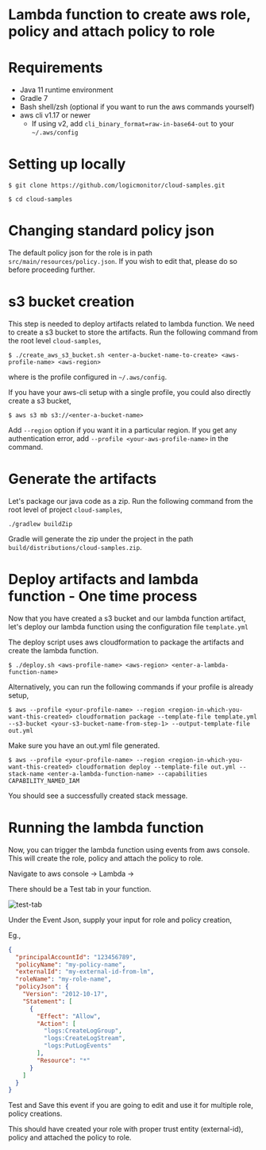 # Lambda function to create aws role, policy and attach policy to role

# Requirements

* Java 11 runtime environment
* Gradle 7
* Bash shell/zsh (optional if you want to run the aws commands yourself)
* aws cli v1.17 or newer
    + If using v2, add `cli_binary_format=raw-in-base64-out` to your `~/.aws/config`

# Setting up locally

`$ git clone https://github.com/logicmonitor/cloud-samples.git`

`$ cd cloud-samples`

# Changing standard policy json

The default policy json for the role is in path `src/main/resources/policy.json`. If you wish to
edit that, please do so before proceeding further.

# s3 bucket creation

This step is needed to deploy artifacts related to lambda function. We need to create a s3 bucket to
store the artifacts. Run the following command from the root level `cloud-samples`,

`$ ./create_aws_s3_bucket.sh <enter-a-bucket-name-to-create> <aws-profile-name> <aws-region>`

where <aws-profile-name> is the profile configured in `~/.aws/config`.

If you have your aws-cli setup with a single profile, you could also directly create a s3 bucket,

`$ aws s3 mb s3://<enter-a-bucket-name>`

Add `--region` option if you want it in a particular region. If you get any authentication error,
add `--profile <your-aws-profile-name>` in the command.

# Generate the artifacts

Let's package our java code as a zip. Run the following command from the root level of
project `cloud-samples`,

`./gradlew buildZip`

Gradle will generate the zip under the project in the path `build/distributions/cloud-samples.zip`.

# Deploy artifacts and lambda function - One time process

Now that you have created a s3 bucket and our lambda function artifact, let's deploy our lambda
function using the configuration file `template.yml`

The deploy script uses aws cloudformation to package the artifacts and create the lambda function.

`$ ./deploy.sh <aws-profile-name> <aws-region> <enter-a-lambda-function-name>`

Alternatively, you can run the following commands if your profile is already setup,

`$ aws --profile <your-profile-name> --region <region-in-which-you-want-this-created> cloudformation package --template-file template.yml --s3-bucket <your-s3-bucket-name-from-step-1> --output-template-file out.yml`

Make sure you have an out.yml file generated.

`$ aws --profile <your-profile-name> --region <region-in-which-you-want-this-created> cloudformation deploy --template-file out.yml --stack-name <enter-a-lambda-function-name> --capabilities CAPABILITY_NAMED_IAM`

You should see a successfully created stack message.

# Running the lambda function

Now, you can trigger the lambda function using events from aws console. This will create the role,
policy and attach the policy to role.

Navigate to aws console -> Lambda -> <your-lambda-function-name-with-an-identifier>

There should be a Test tab in your function.

![test-tab](https://github.com/logicmonitor/cloud-samples/images/test-tab-in-function.png "Test tab in lambda function")

Under the Event Json, supply your input for role and policy creation,

Eg.,

```json
{
  "principalAccountId": "123456789",
  "policyName": "my-policy-name",
  "externalId": "my-external-id-from-lm",
  "roleName": "my-role-name",
  "policyJson": {
    "Version": "2012-10-17",
    "Statement": [
      {
        "Effect": "Allow",
        "Action": [
          "logs:CreateLogGroup",
          "logs:CreateLogStream",
          "logs:PutLogEvents"
        ],
        "Resource": "*"
      }
    ]
  }
}
```

Test and Save this event if you are going to edit and use it for multiple role, policy creations.

This should have created your role with proper trust entity (external-id), policy and attached the
policy to role.

  